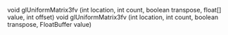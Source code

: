 void glUniformMatrix3fv (int location, int count, boolean transpose, float[] value, int offset)
void glUniformMatrix3fv (int location, int count, boolean transpose, FloatBuffer value)
